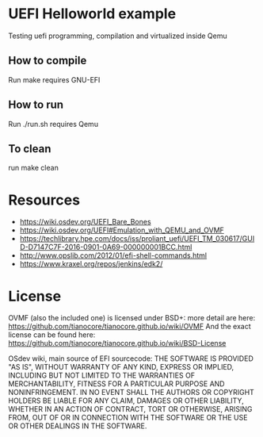 # UEFI Helloworld example
Testing uefi programming, compilation and virtualized inside Qemu

## How to compile
Run make
requires GNU-EFI

## How to run
Run ./run.sh
requires Qemu

## To clean
run make clean

# Resources
* <https://wiki.osdev.org/UEFI_Bare_Bones>
* <https://wiki.osdev.org/UEFI#Emulation_with_QEMU_and_OVMF>
* <https://techlibrary.hpe.com/docs/iss/proliant_uefi/UEFI_TM_030617/GUID-D7147C7F-2016-0901-0A69-000000001BCC.html>
* <http://www.opslib.com/2012/01/efi-shell-commands.html>
* <https://www.kraxel.org/repos/jenkins/edk2/>

# License
OVMF (also the included one) is licensed under BSD+:
more detail are here: https://github.com/tianocore/tianocore.github.io/wiki/OVMF
And the exact license can be found here: https://github.com/tianocore/tianocore.github.io/wiki/BSD-License

OSdev wiki, main source of EFI sourcecode:
THE SOFTWARE IS PROVIDED "AS IS", WITHOUT WARRANTY OF ANY KIND, EXPRESS OR
IMPLIED, INCLUDING BUT NOT LIMITED TO THE WARRANTIES OF MERCHANTABILITY,
FITNESS FOR A PARTICULAR PURPOSE AND NONINFRINGEMENT. IN NO EVENT SHALL THE
AUTHORS OR COPYRIGHT HOLDERS BE LIABLE FOR ANY CLAIM, DAMAGES OR OTHER
LIABILITY, WHETHER IN AN ACTION OF CONTRACT, TORT OR OTHERWISE, ARISING FROM,
OUT OF OR IN CONNECTION WITH THE SOFTWARE OR THE USE OR OTHER DEALINGS IN
THE SOFTWARE.
